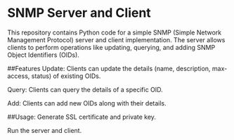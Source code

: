 # SNMP Server and Client

This repository contains Python code for a simple SNMP (Simple Network Management Protocol) server and client implementation. The server allows clients to perform operations like updating, querying, and adding SNMP Object Identifiers (OIDs).

##Features
Update: Clients can update the details (name, description, max-access, status) of existing OIDs.

Query: Clients can query the details of a specific OID.

Add: Clients can add new OIDs along with their details.


##Usage: 
Generate SSL certificate and private key.

Run the server and client.

      
